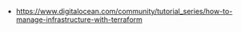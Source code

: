 - https://www.digitalocean.com/community/tutorial_series/how-to-manage-infrastructure-with-terraform